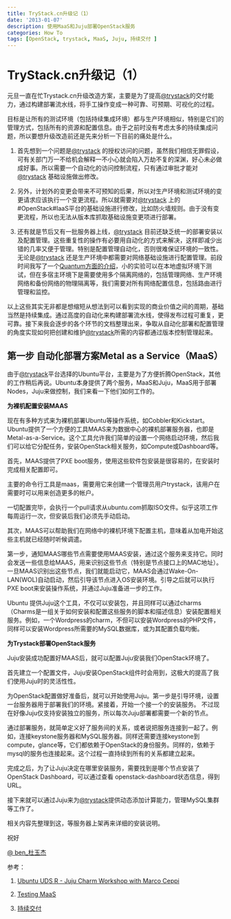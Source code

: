 ```yaml
---
title: TryStack.cn升级记（1）
date: '2013-01-07'
description: 使用MaaS和Juju部署OpenStack服务
categories: How To
tags: [OpenStack, trystack, MaaS, Juju, 持续交付 ]
---
```

# TryStack.cn升级记（1） #

元旦一直在忙Trystack.cn升级改造方案，主要是为了提高[@trystack](weibo.com/trystack)的交付能力，通过构建部署流水线，将手工操作变成一种可靠、可预期、可视化的过程。

目标是让所有的测试环境（包括持续集成环境）都与生产环境相似，特别是它们的管理方式，包括所有的资源和配置信息。由于之前时没有考虑太多的持续集成问题，所以要想升级改造前还是先来分析一下目前的痛处是什么。

1. 首先想到一个问题是[@trystack](weibo.com/trystack) 的授权访问的问题，虽然我们相信无罪假设，可有关部门万一不给机会解释一不小心就会陷入万劫不复的深渊，好心未必做成好事。所以需要一个自动化的访问控制流程，只有通过审批才能对[@trystack](weibo.com/trystack) 基础设施做出修改。
	
2. 另外，计划外的变更会带来不可预知的后果，所以对生产环境和测试环境的变更请求应该执行一个变更流程。所以就需要对[@trystack](weibo.com/trystack) 上的#OpenStack#IaaS平台的基础设施进行修改，比如防火墙规则。由于没有变更流程，所以也无法从版本库抓取基础设施变更项进行部署。

3. 还有就是节后又有一批服务器上线，[@trystack](weibo.com/trystack) 目前还缺乏统一的部署安装以及配置管理。这些重复性的操作有必要用自动化的方式来解决，这样即减少出错的几率又便于管理。特别是配置管理自动化，否则很难保证环境的一致性。无论是[@trystack](weibo.com/trystack) 还是生产环境中都需要对网络基础设施进行配置管理。前段时间我写了一个[Quantum方面的介绍](http://www.tektalk.org/2012/12/23/19893/)，小的实验可以在本地虚拟环境下测试，但在多宿主环境下是需要使用多个隔离网络的，包括管理网络、生产环境网络和备份网络的物理隔离等，我们需要对所有网络配置信息，包括路由进行管理和监控。

以上这些其实无非都是想缩短从想法到可以看到实现的商业价值之间的周期，基础当然是持续集成。通过高度的自动化来构建部署流水线，使得发布过程可重复，更可靠。接下来我会逐步的各个环节的文档整理出来，争取从自动化部署和配置管理的角度实现如何把创建和维护[@trystack](webibo.com/trystack)所需的内容都通过版本控制管理起来。
	
## 第一步 自动化部署方案Metal as a Service（MaaS） ##

由于[@trystack](weibo.com/trystack)平台选择的Ubuntu平台，主要是为了方便折腾OpenStack，其他的工作稍后再说。Ubuntu本身提供了两个服务，MaaS和Juju，MaaS用于部署Nodes，Juju来做控制，我们来看一下他们如何工作的。

**为裸机配置安装MAAS**

现在有多种方式来为裸机部署Ubuntu等操作系统，如Cobbler和Kickstart。Ubuntu提供了一个方便的工具MAAS来为数据中心的裸机部署服务器，也即是Metal-as-a-Service。这个工具允许我们简单的设置一个网络启动环境，然后我们可以给它分配任务，安装OpenStack相关服务，如Compute或Dashboard等。

首先，MAAS提供了PXE boot服务，使用这些软件包安装是很容易的，在安装时完成相关配置即可。

主要的命令行工具是maas，需要用它来创建一个管理员用户trystack，该用户在需要时可以用来创造更多的帐户。

一切配置完毕，会执行一个pull请求从ubuntu.com抓取ISO文件。似乎这项工作每周运行一次，但安装后我们必须先手动启动。

其次，MAAS可以帮助我们在网络中的裸机环境下配置主机，意味着从加电开始这些主机就已经随时听候调遣。

第一步，通知MAAS哪些节点需要使用MAAS安装，通过这个服务来支持它。同时会发送一些信息给MAAS，用来识别这些节点（特别是节点接口上的MAC地址）。一旦MAAS识别出这些节点，我们就能启动它，MAAS会通过Wake-On-LAN(WOL)自动启动，然后引导该节点进入OS安装环境。引导之后就可以执行PXE boot来安装操作系统，并通过Juju准备进一步的工作。


Ubuntu 提供Juju这个工具，不仅可以安装包，并且同样可以通过charms（Charms是一组关于如何安装和配置这些服务的脚本和描述信息）安装配置相关服务。例如，一个Wordpress的charm，不但可以安装Wordpress的PHP文件，同样可以安装Wordpress所需要的MySQL数据库，或为其配置负载均衡。

**为Trystack部署OpenStack服务**

Juju安装成功配置好MAAS后，就可以配置Juju安装我们OpenStack环境了。

首先建立一个配置文件，Juju安装OpenStack组件时会用到，这极大的提高了我们使用Juju时的灵活性性。

为OpenStack配置做好准备后，就可以开始使用Juju。第一步是引导环境，设置一台服务器用于部署我们的环境。紧接着，开始一个接一个的安装服务。 不过现在好像Juju仅支持安装独立的服务，所以每次Juju部署都需要一个新的节点。

通过部署服务，就简单定义好了服务间的关系，或者说把服务连接到一起了。例如，连接keystone服务器和MySQL服务器。同样还需要连接keystone到compute，glance等，它们都依赖于OpenStack的身份服务。同样的，依赖于mysql的服务也连接起来。这个过程一直持续到所有的关系都建立起来。

完成之后，为了让Juju决定在哪里安装服务，需要找到是哪个节点安装了OpenStack Dashboard，可以通过查看 openstack-dashboard状态信息，得到URL。

接下来就可以通过Juju来为[@trystack](weibo.com/trystack)提供动态添加计算能力，管理MySQL集群等工作了。

相关内容先整理到这，等服务器上架再来详细的安装说明。

祝好

[@ ben_杜玉杰](http://weibo.com/u/1716287123)

参考：

1. [Ubuntu UDS R - Juju Charm Workshop with Marco Ceppi ](https://www.youtube.com/watch?v=9rswMgglc_o)

2. [Testing MaaS](https://wiki.edubuntu.org/SecurityTeam/TestingMAAS)

3. [持续交付](http://www.continuousdelivery.info/)